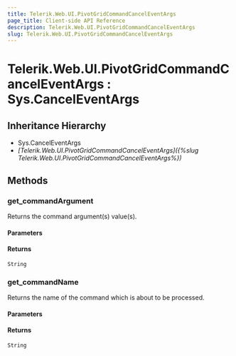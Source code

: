 ```yaml
---
title: Telerik.Web.UI.PivotGridCommandCancelEventArgs
page_title: Client-side API Reference
description: Telerik.Web.UI.PivotGridCommandCancelEventArgs
slug: Telerik.Web.UI.PivotGridCommandCancelEventArgs
---
```


# Telerik.Web.UI.PivotGridCommandCancelEventArgs : Sys.CancelEventArgs 

## Inheritance Hierarchy

* Sys.CancelEventArgs
* *[Telerik.Web.UI.PivotGridCommandCancelEventArgs]({%slug Telerik.Web.UI.PivotGridCommandCancelEventArgs%})*


## Methods

### get_commandArgument

Returns the command argument(s) value(s).

#### Parameters

#### Returns

`String` 

### get_commandName

Returns the name of the command which is about to be processed.

#### Parameters

#### Returns

`String` 

